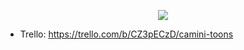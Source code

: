 <p align="center">
  <img src="https://user-images.githubusercontent.com/31224430/188253746-e2119d15-6b00-4c5b-9e71-5d74ecf84a1d.png"/>
</p>


* Trello: https://trello.com/b/CZ3pECzD/camini-toons

